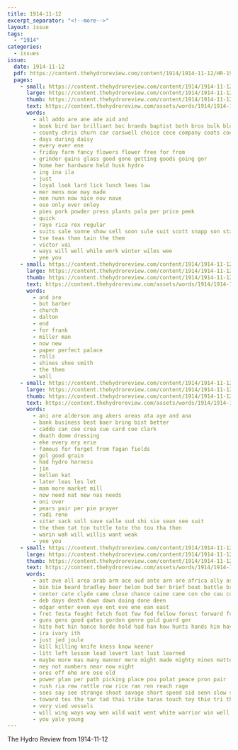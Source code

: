 ```yaml
---
title: 1914-11-12
excerpt_separator: "<!--more-->"
layout: issue
tags:
  - "1914"
categories:
  - issues
issue:
  date: 1914-11-12
  pdf: https://content.thehydroreview.com/content/1914/1914-11-12/HR-1914-11-12.pdf
  pages:
    - small: https://content.thehydroreview.com/content/1914/1914-11-12/small/HR-1914-11-12-01.jpg
      large: https://content.thehydroreview.com/content/1914/1914-11-12/large/HR-1914-11-12-01.jpg
      thumb: https://content.thehydroreview.com/content/1914/1914-11-12/thumbnails/HR-1914-11-12-01.jpg
      text: https://content.thehydroreview.com/assets/words/1914/1914-11-12/HR-1914-11-12-01.txt
      words:
        - all addo are ane ade aid and
        - book bird bar brilliant boc brands baptist both bros bulk blow buy but beans books
        - county chris churn car carswell choice cece company coats counsellor church cook cabbage cake can cost coffee
        - days during daisy
        - every ever ene
        - friday farm fancy flowers flower free for from
        - grinder gains glass good gone getting goods going gor
        - home her hardware held husk hydro
        - ing ina ila
        - just
        - loyal look lard lick lunch lees law
        - mer mens moe may made
        - nen nunn now nice nov nove
        - oso only over onley
        - pies pork powder press plants pala per price peek
        - quick
        - rayo rica rex regular
        - suits sale sonne show sell soon sule suit scott snapp son standard
        - tse teas than tain the them
        - victor vai
        - ways will well while work winter wiles wee
        - yee you
    - small: https://content.thehydroreview.com/content/1914/1914-11-12/small/HR-1914-11-12-02.jpg
      large: https://content.thehydroreview.com/content/1914/1914-11-12/large/HR-1914-11-12-02.jpg
      thumb: https://content.thehydroreview.com/content/1914/1914-11-12/thumbnails/HR-1914-11-12-02.jpg
      text: https://content.thehydroreview.com/assets/words/1914/1914-11-12/HR-1914-11-12-02.txt
      words:
        - and are
        - but barber
        - church
        - dalton
        - end
        - for frank
        - miller man
        - now new
        - paper perfect palace
        - rolls
        - shines shoe smith
        - the them
        - wall
    - small: https://content.thehydroreview.com/content/1914/1914-11-12/small/HR-1914-11-12-03.jpg
      large: https://content.thehydroreview.com/content/1914/1914-11-12/large/HR-1914-11-12-03.jpg
      thumb: https://content.thehydroreview.com/content/1914/1914-11-12/thumbnails/HR-1914-11-12-03.jpg
      text: https://content.thehydroreview.com/assets/words/1914/1914-11-12/HR-1914-11-12-03.txt
      words:
        - ani are alderson ang akers areas ata aye and ana
        - bank business best baer bring bist better
        - caddo can cee crea cue card coe clark
        - death dome dressing
        - eke every ery erie
        - famous for forget from fagan fields
        - gol good grain
        - had hydro harness
        - jin
        - kellen kat
        - later leas les let
        - mam more market mill
        - now need nat new nas needs
        - oni over
        - pears pair per pie prayer
        - radi reno
        - sitar sack soll save salle sud shi sie sean see suit
        - the them tat ton tuttle tote tho tou tha then
        - warin wah will willis want weak
        - yee you
    - small: https://content.thehydroreview.com/content/1914/1914-11-12/small/HR-1914-11-12-04.jpg
      large: https://content.thehydroreview.com/content/1914/1914-11-12/large/HR-1914-11-12-04.jpg
      thumb: https://content.thehydroreview.com/content/1914/1914-11-12/thumbnails/HR-1914-11-12-04.jpg
      text: https://content.thehydroreview.com/assets/words/1914/1914-11-12/HR-1914-11-12-04.txt
      words:
        - ast ave all area arab arm ace aud ante arn are africa ally ask ago and alt ale
        - bin bie beard bradley beer belon bud ber brief boat battle brought both bene bane bis bon buttle bunt bal body bond better batter but blacks baal bere bun bot burroughs bow bey been bull back bunting
        - center cate clyde came close chance caine cane con che cau cone
        - deb days death down dawn doing done deen
        - edgar enter even eye ent eve ene ean east
        - fret festa fought fetch foot few fed fellow forest forward fore far friend from fall first fond for fand found friends fearing foret former
        - guns gens good gates gordon genre gold guard ger
        - hite hot hin hance horde hold had han how hunts hands him hay has
        - ira ivory ith
        - just jed joule
        - kill killing knife kness know keener
        - litt left lesson lead levert last lust learned
        - maybe more mas many manner mere might made mighty mines matter men man mew miles ming
        - ney not numbers near now night
        - ores off ohe ore ose old
        - power plan per path picking place pou polat peace pron pair
        - rush ria rew rattle row rice ran ren reach rage
        - sees say see strange shoot savage short speed sid senn slow signa spears shaft story saw sone sara small sebra sae sary space shoulder sigh side straight
        - toward tes the tar tad thai tribe taras touch tey thie tri thi thy thing tie than taken thet ted tree thew ten test then tierce thea them tam
        - very vied vessels
        - will wing ways way wen wild wait went white warrior win well why war worden won with walt was wide wight wee watch wang weak
        - you yale young
---
```


The Hydro Review from 1914-11-12

<!--more-->

